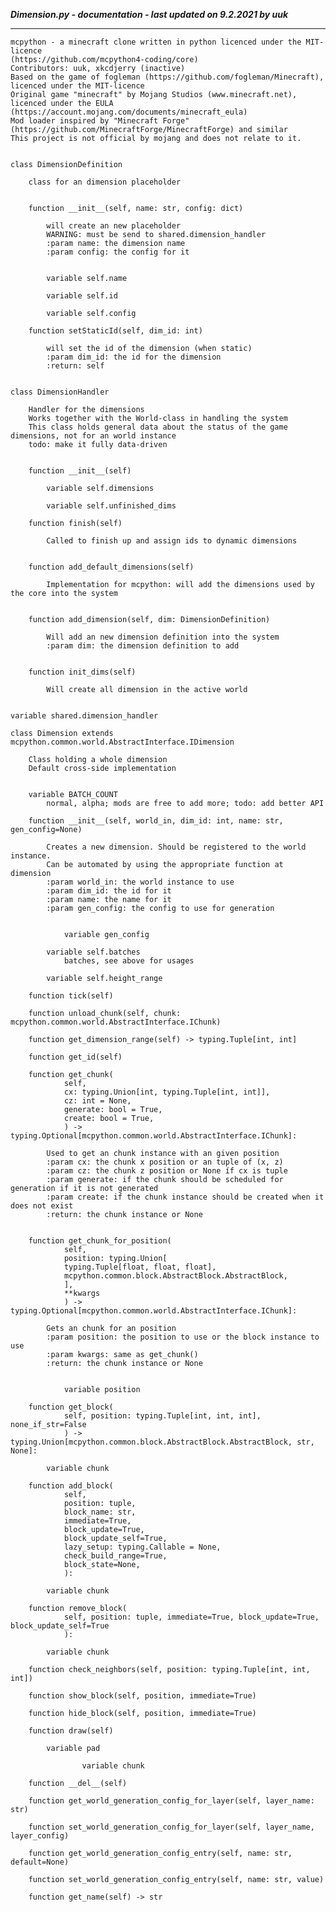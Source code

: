 ***Dimension.py - documentation - last updated on 9.2.2021 by uuk***
___

    mcpython - a minecraft clone written in python licenced under the MIT-licence 
    (https://github.com/mcpython4-coding/core)
    Contributors: uuk, xkcdjerry (inactive)
    Based on the game of fogleman (https://github.com/fogleman/Minecraft), licenced under the MIT-licence
    Original game "minecraft" by Mojang Studios (www.minecraft.net), licenced under the EULA
    (https://account.mojang.com/documents/minecraft_eula)
    Mod loader inspired by "Minecraft Forge" (https://github.com/MinecraftForge/MinecraftForge) and similar
    This project is not official by mojang and does not relate to it.


    class DimensionDefinition
        
        class for an dimension placeholder


        function __init__(self, name: str, config: dict)
            
            will create an new placeholder
            WARNING: must be send to shared.dimension_handler
            :param name: the dimension name
            :param config: the config for it


            variable self.name

            variable self.id

            variable self.config

        function setStaticId(self, dim_id: int)
            
            will set the id of the dimension (when static)
            :param dim_id: the id for the dimension
            :return: self


    class DimensionHandler
        
        Handler for the dimensions
        Works together with the World-class in handling the system
        This class holds general data about the status of the game dimensions, not for an world instance
        todo: make it fully data-driven


        function __init__(self)

            variable self.dimensions

            variable self.unfinished_dims

        function finish(self)
            
            Called to finish up and assign ids to dynamic dimensions


        function add_default_dimensions(self)
            
            Implementation for mcpython: will add the dimensions used by the core into the system


        function add_dimension(self, dim: DimensionDefinition)
            
            Will add an new dimension definition into the system
            :param dim: the dimension definition to add


        function init_dims(self)
            
            Will create all dimension in the active world


    variable shared.dimension_handler

    class Dimension extends mcpython.common.world.AbstractInterface.IDimension
        
        Class holding a whole dimension
        Default cross-side implementation


        variable BATCH_COUNT
            normal, alpha; mods are free to add more; todo: add better API

        function __init__(self, world_in, dim_id: int, name: str, gen_config=None)
            
            Creates a new dimension. Should be registered to the world instance.
            Can be automated by using the appropriate function at dimension
            :param world_in: the world instance to use
            :param dim_id: the id for it
            :param name: the name for it
            :param gen_config: the config to use for generation


                variable gen_config

            variable self.batches
                batches, see above for usages

            variable self.height_range

        function tick(self)

        function unload_chunk(self, chunk: mcpython.common.world.AbstractInterface.IChunk)

        function get_dimension_range(self) -> typing.Tuple[int, int]

        function get_id(self)

        function get_chunk(
                self,
                cx: typing.Union[int, typing.Tuple[int, int]],
                cz: int = None,
                generate: bool = True,
                create: bool = True,
                ) -> typing.Optional[mcpython.common.world.AbstractInterface.IChunk]:
            
            Used to get an chunk instance with an given position
            :param cx: the chunk x position or an tuple of (x, z)
            :param cz: the chunk z position or None íf cx is tuple
            :param generate: if the chunk should be scheduled for generation if it is not generated
            :param create: if the chunk instance should be created when it does not exist
            :return: the chunk instance or None


        function get_chunk_for_position(
                self,
                position: typing.Union[
                typing.Tuple[float, float, float],
                mcpython.common.block.AbstractBlock.AbstractBlock,
                ],
                **kwargs
                ) -> typing.Optional[mcpython.common.world.AbstractInterface.IChunk]:
            
            Gets an chunk for an position
            :param position: the position to use or the block instance to use
            :param kwargs: same as get_chunk()
            :return: the chunk instance or None


                variable position

        function get_block(
                self, position: typing.Tuple[int, int, int], none_if_str=False
                ) -> typing.Union[mcpython.common.block.AbstractBlock.AbstractBlock, str, None]:

            variable chunk

        function add_block(
                self,
                position: tuple,
                block_name: str,
                immediate=True,
                block_update=True,
                block_update_self=True,
                lazy_setup: typing.Callable = None,
                check_build_range=True,
                block_state=None,
                ):

            variable chunk

        function remove_block(
                self, position: tuple, immediate=True, block_update=True, block_update_self=True
                ):

            variable chunk

        function check_neighbors(self, position: typing.Tuple[int, int, int])

        function show_block(self, position, immediate=True)

        function hide_block(self, position, immediate=True)

        function draw(self)

            variable pad

                    variable chunk

        function __del__(self)

        function get_world_generation_config_for_layer(self, layer_name: str)

        function set_world_generation_config_for_layer(self, layer_name, layer_config)

        function get_world_generation_config_entry(self, name: str, default=None)

        function set_world_generation_config_entry(self, name: str, value)

        function get_name(self) -> str